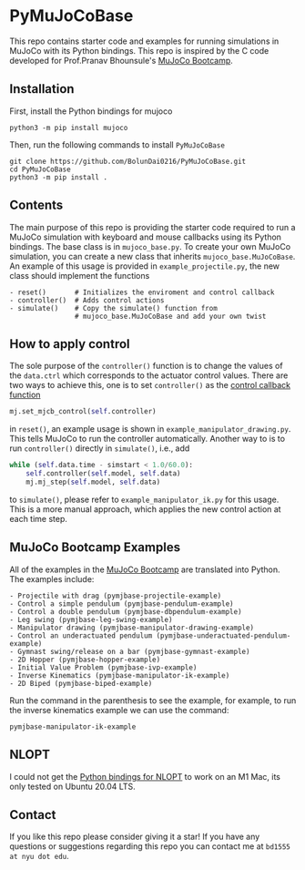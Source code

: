 # PyMuJoCoBase

This repo contains starter code and examples for running simulations in MuJoCo with its Python bindings. This repo is inspired by the C code developed for Prof.Pranav Bhounsule's [MuJoCo Bootcamp](https://pab47.github.io/mujoco.html).

## Installation

First, install the Python bindings for mujoco

```console
python3 -m pip install mujoco
```

Then, run the following commands to install `PyMuJoCoBase`

```console
git clone https://github.com/BolunDai0216/PyMuJoCoBase.git
cd PyMuJoCoBase
python3 -m pip install .
```

## Contents

The main purpose of this repo is providing the starter code required to run a MuJoCo simulation with keyboard and mouse callbacks using its Python bindings. The base class is in `mujoco_base.py`. To create your own MuJoCo simulation, you can create a new class that inherits `mujoco_base.MuJoCoBase`. An example of this usage is provided in `example_projectile.py`, the new class should implement the functions

```[Python]
- reset()       # Initializes the enviroment and control callback
- controller()  # Adds control actions
- simulate()    # Copy the simulate() function from 
                # mujoco_base.MuJoCoBase and add your own twist
```

## How to apply control

The sole purpose of the `controller()` function is to change the values of the `data.ctrl` which corresponds to the actuator control values. There are two ways to achieve this, one is to set `controller()` as the [control callback function](https://mujoco.readthedocs.io/en/latest/APIreference.html?highlight=%20control#mjcb-control)

```python
mj.set_mjcb_control(self.controller)
```

in `reset()`, an example usage is shown in `example_manipulator_drawing.py`. This tells MuJoCo to run the controller automatically. Another way to is to run `controller()` directly in `simulate()`, i.e., add

```python
while (self.data.time - simstart < 1.0/60.0):
    self.controller(self.model, self.data)
    mj.mj_step(self.model, self.data)
```

to `simulate()`, please refer to `example_manipulator_ik.py` for this usage. This is a more manual approach, which applies the new control action at each time step.

## MuJoCo Bootcamp Examples

All of the examples in the [MuJoCo Bootcamp](https://pab47.github.io/mujoco.html) are translated into Python. The examples include:

```[Markdown]
- Projectile with drag (pymjbase-projectile-example)
- Control a simple pendulum (pymjbase-pendulum-example)
- Control a double pendulum (pymjbase-dbpendulum-example)
- Leg swing (pymjbase-leg-swing-example)
- Manipulator drawing (pymjbase-manipulator-drawing-example)
- Control an underactuated pendulum (pymjbase-underactuated-pendulum-example)
- Gymnast swing/release on a bar (pymjbase-gymnast-example)
- 2D Hopper (pymjbase-hopper-example)
- Initial Value Problem (pymjbase-ivp-example)
- Inverse Kinematics (pymjbase-manipulator-ik-example)
- 2D Biped (pymjbase-biped-example)
```

Run the command in the parenthesis to see the example, for example, to run the inverse kinematics example we can use the command:

```console
pymjbase-manipulator-ik-example
```

## NLOPT

I could not get the [Python bindings for NLOPT](https://github.com/DanielBok/nlopt-python) to work on an M1 Mac, its only tested on Ubuntu 20.04 LTS.

## Contact

If you like this repo please consider giving it a star! If you have any questions or suggestions regarding this repo you can contact me at `bd1555 at nyu dot edu`.
